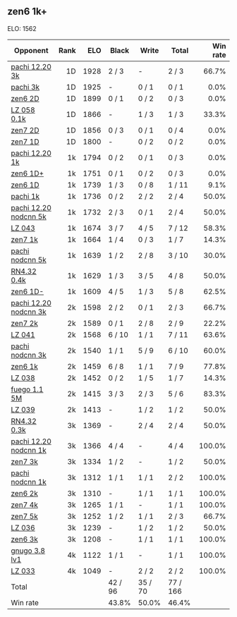 ## zen6 1k+ ##

ELO: 1562

Opponent | Rank | ELO | Black | Write | Total | Win rate
---------|-----:|----:|-------|-------|-------|-------:
[pachi 12.20 3k](pachi%2012.20%203k.md) | 1D | 1928 | 2 / 3 | - | 2 / 3 | 66.7%
[pachi 3k](pachi%203k.md) | 1D | 1925 | - | 0 / 1 | 0 / 1 | 0.0%
[zen6 2D](zen6%202D.md) | 1D | 1899 | 0 / 1 | 0 / 2 | 0 / 3 | 0.0%
[LZ 058 0.1k](LZ%20058%200.1k.md) | 1D | 1866 | - | 1 / 3 | 1 / 3 | 33.3%
[zen7 2D](zen7%202D.md) | 1D | 1856 | 0 / 3 | 0 / 1 | 0 / 4 | 0.0%
[zen7 1D](zen7%201D.md) | 1D | 1800 | - | 0 / 2 | 0 / 2 | 0.0%
[pachi 12.20 1k](pachi%2012.20%201k.md) | 1k | 1794 | 0 / 2 | 0 / 1 | 0 / 3 | 0.0%
[zen6 1D+](zen6%201D+.md) | 1k | 1751 | 0 / 1 | 0 / 2 | 0 / 3 | 0.0%
[zen6 1D](zen6%201D.md) | 1k | 1739 | 1 / 3 | 0 / 8 | 1 / 11 | 9.1%
[pachi 1k](pachi%201k.md) | 1k | 1736 | 0 / 2 | 2 / 2 | 2 / 4 | 50.0%
[pachi 12.20 nodcnn 5k](pachi%2012.20%20nodcnn%205k.md) | 1k | 1732 | 2 / 3 | 0 / 1 | 2 / 4 | 50.0%
[LZ 043](LZ%20043.md) | 1k | 1674 | 3 / 7 | 4 / 5 | 7 / 12 | 58.3%
[zen7 1k](zen7%201k.md) | 1k | 1664 | 1 / 4 | 0 / 3 | 1 / 7 | 14.3%
[pachi nodcnn 5k](pachi%20nodcnn%205k.md) | 1k | 1639 | 1 / 2 | 2 / 8 | 3 / 10 | 30.0%
[RN4.32 0.4k](RN4.32%200.4k.md) | 1k | 1629 | 1 / 3 | 3 / 5 | 4 / 8 | 50.0%
[zen6 1D-](zen6%201D-.md) | 1k | 1609 | 4 / 5 | 1 / 3 | 5 / 8 | 62.5%
[pachi 12.20 nodcnn 3k](pachi%2012.20%20nodcnn%203k.md) | 2k | 1598 | 2 / 2 | 0 / 1 | 2 / 3 | 66.7%
[zen7 2k](zen7%202k.md) | 2k | 1589 | 0 / 1 | 2 / 8 | 2 / 9 | 22.2%
[LZ 041](LZ%20041.md) | 2k | 1568 | 6 / 10 | 1 / 1 | 7 / 11 | 63.6%
[pachi nodcnn 3k](pachi%20nodcnn%203k.md) | 2k | 1540 | 1 / 1 | 5 / 9 | 6 / 10 | 60.0%
[zen6 1k](zen6%201k.md) | 2k | 1459 | 6 / 8 | 1 / 1 | 7 / 9 | 77.8%
[LZ 038](LZ%20038.md) | 2k | 1452 | 0 / 2 | 1 / 5 | 1 / 7 | 14.3%
[fuego 1.1 5M](fuego%201.1%205M.md) | 2k | 1415 | 3 / 3 | 2 / 3 | 5 / 6 | 83.3%
[LZ 039](LZ%20039.md) | 2k | 1413 | - | 1 / 2 | 1 / 2 | 50.0%
[RN4.32 0.3k](RN4.32%200.3k.md) | 3k | 1369 | - | 2 / 4 | 2 / 4 | 50.0%
[pachi 12.20 nodcnn 1k](pachi%2012.20%20nodcnn%201k.md) | 3k | 1366 | 4 / 4 | - | 4 / 4 | 100.0%
[zen7 3k](zen7%203k.md) | 3k | 1334 | 1 / 2 | - | 1 / 2 | 50.0%
[pachi nodcnn 1k](pachi%20nodcnn%201k.md) | 3k | 1312 | 1 / 1 | 1 / 1 | 2 / 2 | 100.0%
[zen6 2k](zen6%202k.md) | 3k | 1310 | - | 1 / 1 | 1 / 1 | 100.0%
[zen7 4k](zen7%204k.md) | 3k | 1265 | 1 / 1 | - | 1 / 1 | 100.0%
[zen7 5k](zen7%205k.md) | 3k | 1252 | 1 / 2 | 1 / 1 | 2 / 3 | 66.7%
[LZ 036](LZ%20036.md) | 3k | 1239 | - | 1 / 2 | 1 / 2 | 50.0%
[zen6 3k](zen6%203k.md) | 3k | 1208 | - | 1 / 1 | 1 / 1 | 100.0%
[gnugo 3.8 lv1](gnugo%203.8%20lv1.md) | 4k | 1122 | 1 / 1 | - | 1 / 1 | 100.0%
[LZ 033](LZ%20033.md) | 4k | 1049 | - | 2 / 2 | 2 / 2 | 100.0%
Total | | | 42 / 96 | 35 / 70 | 77 / 166 | 
Win rate| | | 43.8% | 50.0% | 46.4% | 
